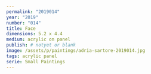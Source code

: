 ```yaml
---
permalink: "2019014"
year: "2019"
number: "014"
title: Face
dimensions: 5.2 x 4.4
medium: acrylic on panel
publish: # notyet or blank
image: /assets/p/paintings/adria-sartore-2019014.jpg
tags: acrylic panel
serie: Small Paintings
---
```

